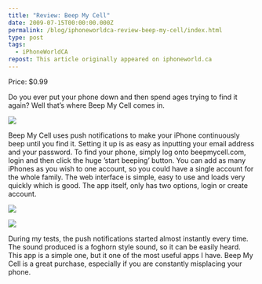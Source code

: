 ```yaml
---
title: "Review: Beep My Cell"
date: 2009-07-15T00:00:00.000Z
permalink: /blog/iphoneworldca-review-beep-my-cell/index.html
type: post
tags:
  - iPhoneWorldCA
repost: This article originally appeared on iphoneworld.ca
---
```


Price: $0.99

Do you ever put your phone down and then spend ages trying to find it again? Well that’s where Beep My Cell comes in.

![](https://cdn.rknight.me/site/iphoneworldca/beepmycellinterface.png)

Beep My Cell uses push notifications to make your iPhone continuously beep until you find it. Setting it up is as easy as inputting your email address and your password. To find your phone, simply log onto beepmycell.com, login and then click the huge ’start beeping’ button. You can add as many iPhones as you wish to one account, so you could have a single account for the whole family. The web interface is simple, easy to use and loads very quickly which is good. The app itself, only has two options, login or create account.

![](https://cdn.rknight.me/site/iphoneworldca/beepmycellweb.png)

![](https://cdn.rknight.me/site/iphoneworldca/beepmycellnotification.png)

During my tests, the push notifications started almost instantly every time. The sound produced is a foghorn style sound, so it can be easily heard. This app is a simple one, but it one of the most useful apps I have. Beep My Cell is a great purchase, especially if you are constantly misplacing your phone.